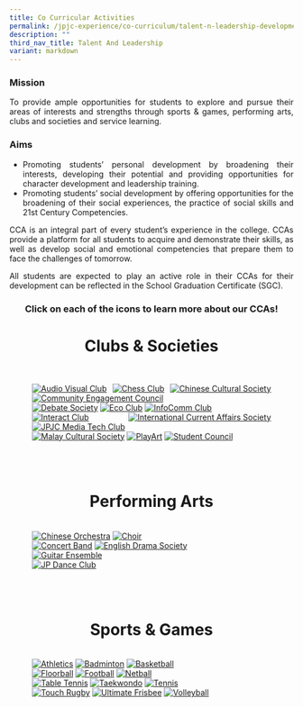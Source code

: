 ```yaml
---
title: Co Curricular Activities
permalink: /jpjc-experience/co-curriculum/talent-n-leadership-development-programme/co-curricular-activities/
description: ""
third_nav_title: Talent And Leadership
variant: markdown
---
```

<div align="justify">
<h3><strong>Mission</strong></h3>

<p>
To provide ample opportunities for students to explore and pursue their areas of interests and strengths through sports &amp; games, performing arts, clubs and societies and service learning.</p>

<h3><strong>Aims</strong></h3>
<ul>
	<li>Promoting students’ personal development by broadening their interests, developing their potential and providing opportunities for character development and leadership training.</li>
	<li>Promoting students’ social development by offering opportunities for the broadening of their social&nbsp;experiences, the practice of social skills and 21st&nbsp;Century Competencies.</li></ul>

<p>
CCA is an integral part of every student’s experience in the college. CCAs provide a platform for all students to acquire and demonstrate their skills, as well as develop social and emotional competencies that prepare them to face the challenges of tomorrow.</p>

<p>
All students are expected to play an active role in their CCAs for their development can be reflected in the School Graduation Certificate (SGC).</p>

<div>

<h3><center>Click on each of the icons to learn more about our CCAs!</center></h3>

<center><h1>Clubs &amp; Societies</h1></center>
<br>
<figure>
<div class="row">
  <div class="column">	
<a href="https://www.instagram.com/jpjc_av/"><img alt="Audio Visual Club" src="/images/Open%20house%202024/CCA/AVAC.png"></a>
<a href="https://www.instagram.com/jpjc.chessclub/"><img alt="Chess Club" src="/images/Open%20house%202024/CCA/Chess_Club.png"></a>
<a href="https://www.instagram.com/jpjc_ccs/"><img alt="Chinese Cultural Society" src="/images/Open%20house%202024/CCA/Chinese_Cultural_Society.png"></a>
<a href="https://www.instagram.com/jpcec/"><img alt="Community Engagement Council" src="/images/Open%20house%202024/CCA/Community_Engagement_Council.png"></a></div>


<div class="column">
		<a href="https://www.instagram.com/jpjcdebate/"><img alt="Debate Society" src="/images/Open%20house%202024/CCA/Debate.png"></a>
		<a href="https://www.instagram.com/jpjc_ecoclub/"><img alt="Eco Club" src="/images/Open%20house%202024/CCA/Eco_Club.png"></a>
		<a href="https://www.instagram.com/infocommclubjp/"><img alt="InfoComm Club" src="/images/Open%20house%202024/CCA/InfoComm_Club.png"></a></div>

	
	
<div class="column">
<a href="https://www.instagram.com/jpjc.interact/"><img alt="Interact Club" src="/images/Open%20house%202024/CCA/Interact_Club.png"></a>
<a href="https://www.instagram.com/jpjcicas/"><img alt="International Current Affairs Society" src="/images/Open%20house%202024/CCA/International_Current_Affairs_Society.png"></a>
<a href="https://www.instagram.com/jp_media.tech/"><img alt="JPJC Media Tech Club" src="/images/Open%20house%202024/CCA/JP_Media_Tech_Club.png"></a></div>


<div class="column">
	<a href="https://www.instagram.com/jpjc.mlep/"><img alt="Malay Cultural Society" src="/images/Open%20house%202024/CCA/Malay_Cultural_Society.png"></a>
		<a href="https://www.instagram.com/jpjcplayart/"><img alt="PlayArt" src="/images/Open%20house%202024/CCA/PlayArt.png"></a>
	<a href="https://www.instagram.com/humans.of.jpjc/"><img alt="Student Council" src="/images/Open%20house%202024/CCA/Student_Council.png"></a></div></div>



<br>
<br>
<br>

<h1><center>Performing Arts</center></h1>

<br>
<div class="row">
<div class="column">
<a href="https://www.instagram.com/jpjcco/"><img alt="Chinese Orchestra" src="/images/Open%20house%202024/CCA/Chinese_Orchestra.png"></a>
<a href="https://www.instagram.com/jp_choir/"><img alt="Choir" src="/images/Open%20house%202024/CCA/Choir.png"></a></div>
	
<div class="column">
<a href="https://www.instagram.com/jpjcconcertband/"><img alt="Concert Band" src="/images/Open%20house%202024/CCA/Concert_Band.png"></a>
<a href="https://www.instagram.com/jpjcdrama/?igsh=MTJhMDdiaXlxdWs5Zw%3D%3D"><img alt="English Drama Society" src="/images/Open%20house%202024/CCA/English_Drama_Society.png"></a></div>

<div class="column">
<a href="https://www.instagram.com/jpguitarensemble/"><img alt="Guitar Ensemble" src="/images/Open%20house%202024/CCA/Guitar_Ensemble.png"></a></div>
	
<div class="column">
		<a href="https://www.instagram.com/jpjcdanceclub/"><img alt="JP Dance Club" src="/images/Open%20house%202024/CCA/JPDC.png"></a></div></div>

<br>
<br>
<br>

<h1><center>Sports &amp; Games</center></h1>

<br>


<div class="row">
	<div class="column">
		<a href="https://www.instagram.com/jpjcathletics/"><img alt="Athletics" src="/images/Open%20house%202024/CCA/Athletics.png"></a>
		<a href="https://www.instagram.com/jpjcbadminton/"><img alt="Badminton" src="/images/Open%20house%202024/CCA/Badminton.png"></a>
		<a href="https://www.instagram.com/jpjcbasketball/"><img alt="Basketball" src="/images/Open%20house%202024/CCA/Basketball.png"></a></div>
	
<div class="column">
		<a href="https://www.instagram.com/jpfalcons/"><img alt="Floorball" src="/images/Open%20house%202024/CCA/Floorball.png"></a>
		<a href="https://www.instagram.com/jpjcfutbol/"><img alt="Football" src="/images/Open%20house%202024/CCA/Football.png"></a>
		<a href="https://www.instagram.com/jpnetball_/"><img alt="Netball" src="/images/Open%20house%202024/CCA/Netball.png"></a></div>
		
		
<div class="column">
		<a href="https://www.instagram.com/jptabletennis/?igsh=MW0zY2hvcTY5bGlndA%3D%3D&amp;utm_source=qr"><img alt="Table Tennis" src="/images/Open%20house%202024/CCA/Table_Tennis.png"></a>
		<a href="https://www.instagram.com/jptaekwondo/"><img alt="Taekwondo" src="/images/Open%20house%202024/CCA/Taekwondo.png"></a>
		<a href="https://www.instagram.com/jpjctennis/"><img alt="Tennis" src="/images/Open%20house%202024/CCA/Tennis.png"></a></div>
	
<div class="column">
		<a href="https://www.instagram.com/jptouchrugby/?igsh=MWtiNXdyZHhtd29wYQ%3D%3D"><img alt="Touch Rugby" src="/images/Open%20house%202024/CCA/Touch_Rugby.png"></a>
		<a href="https://www.instagram.com/jp.ultimate/"><img alt="Ultimate Frisbee" src="/images/Open%20house%202024/CCA/Ultimate_Frissbee.png"></a>
		<a href="https://www.instagram.com/jpjcvolleyball/"><img alt="Volleyball" src="/images/Open%20house%202024/CCA/Volleyball.png"></a>
</div></div></figure>	
</div></div>